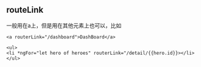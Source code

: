 
## routeLink

一般用在a上，但是用在其他元素上也可以，比如
```
<a routerLink="/dashboard">DashBoard</a>
```

```
<ul>
<li *ngFor="let hero of heroes" routerLink="/detail/{{hero.id}}></li>
</ul>
```
